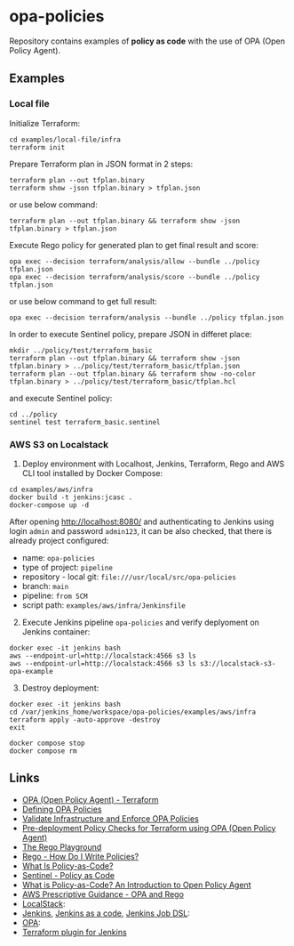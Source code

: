 # opa-policies

Repository contains examples of **policy as code** with the use of OPA (Open Policy Agent).

## Examples

### Local file

Initialize Terraform:

```
cd examples/local-file/infra
terraform init
```

Prepare Terraform plan in JSON format in 2 steps:

```
terraform plan --out tfplan.binary
terraform show -json tfplan.binary > tfplan.json
```

or use below command:

```
terraform plan --out tfplan.binary && terraform show -json tfplan.binary > tfplan.json
```

Execute Rego policy for generated plan to get final result and score:

```
opa exec --decision terraform/analysis/allow --bundle ../policy tfplan.json
opa exec --decision terraform/analysis/score --bundle ../policy tfplan.json
```

or use below command to get full result:

```
opa exec --decision terraform/analysis --bundle ../policy tfplan.json
```

In order to execute Sentinel policy, prepare JSON in differet place:

```
mkdir ../policy/test/terraform_basic
terraform plan --out tfplan.binary && terraform show -json tfplan.binary > ../policy/test/terraform_basic/tfplan.json
terraform plan --out tfplan.binary && terraform show -no-color tfplan.binary > ../policy/test/terraform_basic/tfplan.hcl
```

and execute Sentinel policy:

```
cd ../policy
sentinel test terraform_basic.sentinel
```

### AWS S3 on Localstack

1. Deploy environment with Localhost, Jenkins, Terraform, Rego and AWS CLI tool installed by Docker Compose:

```
cd examples/aws/infra
docker build -t jenkins:jcasc .
docker-compose up -d
```

After opening [http://localhost:8080/](http://localhost:8080/) and authenticating to Jenkins using login ``admin`` and password ``admin123``, it can be also checked, that there is already project configured:
- name: ``opa-policies``
- type of project: ``pipeline``
- repository - local git: ``file:///usr/local/src/opa-policies``
- branch: ``main``
- pipeline: ``from SCM``
- script path: ``examples/aws/infra/Jenkinsfile``

2. Execute Jenkins pipeline ``opa-policies`` and verify deplyoment on Jenkins container:

```
docker exec -it jenkins bash
aws --endpoint-url=http://localstack:4566 s3 ls
aws --endpoint-url=http://localstack:4566 s3 ls s3://localstack-s3-opa-example
```

3. Destroy deployment:

```
docker exec -it jenkins bash
cd /var/jenkins_home/workspace/opa-policies/examples/aws/infra
terraform apply -auto-approve -destroy
exit

docker compose stop
docker compose rm
```

## Links

* [OPA (Open Policy Agent) - Terraform](https://www.openpolicyagent.org/docs/latest/terraform/)
* [Defining OPA Policies](https://developer.hashicorp.com/terraform/cloud-docs/policy-enforcement/opa)
* [Validate Infrastructure and Enforce OPA Policies](https://developer.hashicorp.com/terraform/tutorials/cloud/validation-enforcement)
* [Pre-deployment Policy Checks for Terraform using OPA (Open Policy Agent)](https://medium.com/airwalk/pre-deployment-policy-checks-for-terraform-using-opa-open-policy-agent-96e2ae60f9f5)
* [The Rego Playground](https://play.openpolicyagent.org/)
* [Rego - How Do I Write Policies?](https://www.openpolicyagent.org/docs/v0.13.5/how-do-i-write-policies/)
* [What Is Policy-as-Code?](https://www.paloaltonetworks.com/cyberpedia/what-is-policy-as-code)
* [Sentinel - Policy as Code](https://docs.hashicorp.com/sentinel/concepts/policy-as-code)
* [What is Policy-as-Code? An Introduction to Open Policy Agent](https://blog.gitguardian.com/what-is-policy-as-code-an-introduction-to-open-policy-agent/)
* [AWS Prescriptive Guidance - OPA and Rego](https://docs.aws.amazon.com/prescriptive-guidance/latest/saas-multitenant-api-access-authorization/abac-examples.html)
* [LocalStack](https://docs.localstack.cloud/get-started/#localstack-cli):
* [Jenkins](https://hub.docker.com/_/jenkins), [Jenkins as a code](https://www.digitalocean.com/community/tutorials/how-to-automate-jenkins-setup-with-docker-and-jenkins-configuration-as-code), [Jenkins Job DSL](https://jenkinsci.github.io/job-dsl-plugin/#method/javaposse.jobdsl.dsl.helpers.workflow.WorkflowDefinitionContext.cpsScm):
* [OPA](https://www.openpolicyagent.org/docs/latest/#running-opa):
* [Terraform plugin for Jenkins](https://plugins.jenkins.io/terraform/)
